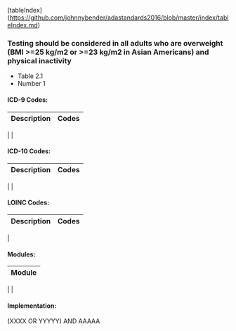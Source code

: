 [tableIndex] (https://github.com/johnnybender/adastandards2016/blob/master/index/tableIndex.md)

### **Testing should be considered in all adults who are overweight (BMI >=25 kg/m2 or >=23 kg/m2 in Asian Americans) and physical inactivity**
* Table 2.1
* Number 1

#### ICD-9 Codes:

Description | Codes
----------- | -----
 | 
 | 

#### ICD-10 Codes:

Description | Codes
----------- | -----
 | 
 | 

#### LOINC Codes:

Description | Codes
----------- | -----
 | 

#### Modules:

Module |
------ |
 |
 |

#### Implementation:

(XXXX OR YYYYY) AND AAAAA
